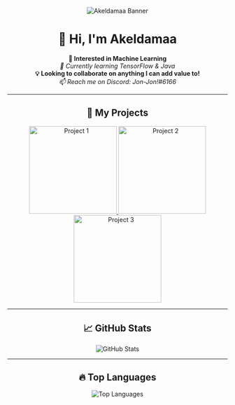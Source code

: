 <p align="center">
  <img src="https://your-image-url.com/your-image.png" alt="Akeldamaa Banner">
</p>

<h1 align="center">👋 Hi, I'm Akeldamaa</h1>

<p align="center">
  <b>👀 Interested in Machine Learning</b>
  <br>
  <i>🌱 Currently learning TensorFlow & Java</i>
  <br>
  <b>💡 Looking to collaborate on anything I can add value to!</b>
  <br>
  <i>📫 Reach me on Discord: Jon-Jon!#6166</i>
</p>

---

<h2 align="center">🚀 My Projects</h2>

<p align="center">
  <a href="https://github.com/Akeldamaa/project1">
    <img src="https://your-image-url.com/project1.png" alt="Project 1" width="200px">
  </a>
  <a href="https://github.com/Akeldamaa/project2">
    <img src="https://your-image-url.com/project2.png" alt="Project 2" width="200px">
  </a>
  <a href="https://github.com/Akeldamaa/project3">
    <img src="https://your-image-url.com/project3.png" alt="Project 3" width="200px">
  </a>
</p>

---

<h2 align="center">📈 GitHub Stats</h2>

<p align="center">
  <img src="https://github-readme-stats.vercel.app/api?username=Akeldamaa&show_icons=true&theme=radical" alt="GitHub Stats">
</p>

---

<h2 align="center">🔥 Top Languages</h2>

<p align="center">
  <img src="https://github-readme-stats.vercel.app/api/top-langs/?username=Akeldamaa&layout=compact&theme=radical" alt="Top Languages">
</p>

